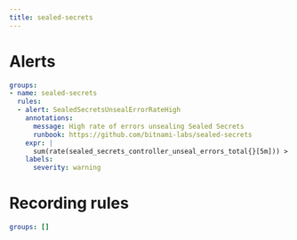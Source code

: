 ```yaml
---
title: sealed-secrets
---
```


# Alerts

[embedmd]:# (../../../manifests/sealed-secrets/alerts.yaml yaml)
```yaml
groups:
- name: sealed-secrets
  rules:
  - alert: SealedSecretsUnsealErrorRateHigh
    annotations:
      message: High rate of errors unsealing Sealed Secrets
      runbook: https://github.com/bitnami-labs/sealed-secrets
    expr: |
      sum(rate(sealed_secrets_controller_unseal_errors_total{}[5m])) > 0
    labels:
      severity: warning
```

# Recording rules

[embedmd]:# (../../../manifests/sealed-secrets/rules.yaml yaml)
```yaml
groups: []
```

